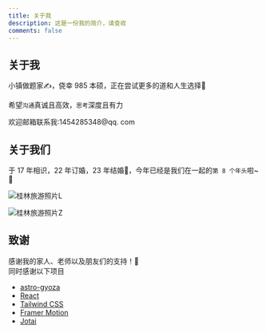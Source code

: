 ```yaml
---
title: 关于我
description: 这是一份我的简介，请查收
comments: false
---
```


## 关于我

小镇做题家✍️，侥幸 985 本硕，正在尝试更多的道和人生选择🖖

希望`沟通`真诚且高效，`思考`深度且有力

欢迎邮箱联系我:1454285348@qq. com

## 关于我们

于 17 年相识，22 年订婚，23 年结婚💍，今年已经是我们在一起的`第 8 个年头`啦~💒

![桂林旅游照片L](https://gitee.com/li_yu_long_666/obsidian-images/raw/master/桂林l.jpg/ '桂林遇龙河')

![桂林旅游照片Z](https://gitee.com/li_yu_long_666/obsidian-images/raw/master/桂林z.jpg/ '桂林阳朔')

## 致谢

感谢我的家人、老师以及朋友们的支持！👏  
同时感谢以下项目

- [astro-gyoza](https://github.com/lxchapu/astro-gyoza)
- [React](https://reactjs.org/)
- [Tailwind CSS](https://tailwindcss.com/)
- [Framer Motion](https://www.framer.com/motion/)
- [Jotai](https://jotai.org/)
